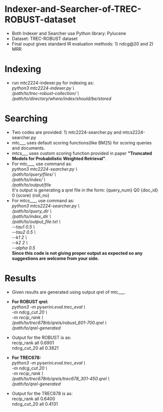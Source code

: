 # Indexer-and-Searcher-of-TREC-ROBUST-dataset
* Both Indexer and Searcher use Python library: Pylucene
* Dataset: TREC-ROBUST dataset
* Final ouput gives standard IR evaluation methods: 1) ndcg@20 and 2) MRR
# Indexing
* run mtc2224-indexer.py for indexing as:\
_python3 mtc2224-indexer.py \ \
/path/to/trec-robust-collection/ \ \
/path/to/directory/where/index/should/be/stored_
# Searching
* Two codes are provided: 1) mtc2224-searcher.py and mtcs2224-searcher.py
* mtc___ uses default scoring functions(like BM25) for scoring queries and documents.
* mtcs___ uses custom scoring function provided in paper **"Truncated Models for Probabilistic Weighted Retrieval"**.
* For mtc___, use command as:\
_python3 mtc2224-searcher.py \ \
/path/to/query/files/ \ \
/path/to/index/  \ \
/path/to/output/file <rollno>_\
 It's output is generating a qrel file in the form: {query_num} Q0 {doc_id} 0 {score} {roll_no}
* For mtcs___, use command as:\
_python3 mtcs2224-searcher.py \ \
/path/to/query_dir \ \
/path/to/index_dir \ \
/path/to/output_file.txt <rollno> \ \
--tau1 0.5 \ \
--tau2 0.5 \ \
--k1 2 \ \
--k2 2 \ \
--alpha 0.5_ \
**Since this code is not giving proper output as expected so any suggestions are welcome from your side.**
# Results
* Given results are generated using output qrel of mtc___.
 
* **For ROBUST qrel:**\
_python3 -m pyserini.eval.trec_eval \ \
-m ndcg_cut.20 \ \
-m recip_rank \ \
/path/to/trec678rb/qrels/robust_601-700.qrel \ \
/path/to/qrel-generated_ 
* Output for the ROBUST is as: \
recip_rank     	all	    0.6901 \
ndcg_cut_20     all	    0.3821

* **For TREC678:**\
_python3 -m pyserini.eval.trec_eval \ \
-m ndcg_cut.20 \ \
-m recip_rank \ \
/path/to/trec678rb/qrels/trec678_301-450.qrel \ \
/path/to/qrel-generated_ 
* Output for the TREC678 is as: \
recip_rank     	all	    0.6400 \
ndcg_cut_20     all	    0.4131
